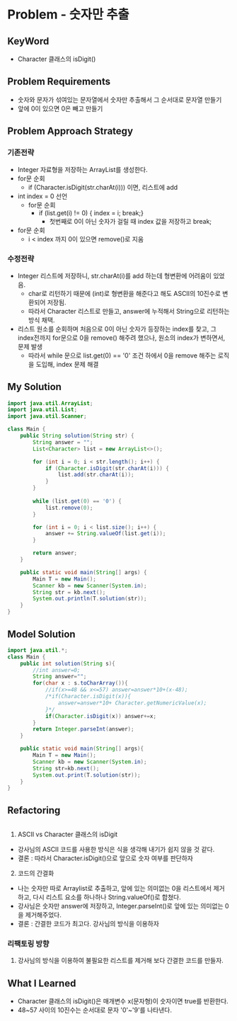 # Problem - 숫자만 추출

## KeyWord

- Character 클래스의 isDigit()

## Problem Requirements

- 숫자와 문자가 섞여있는 문자열에서 숫자만 추출해서 그 순서대로 문자열 만들기
- 앞에 0이 있으면 0은 빼고 만들기

## Problem Approach Strategy
### 기존전략
- Integer 자료형을 저장하는 ArrayList를 생성한다.
- for문 순회
  - if (Character.isDigit(str.charAt(i))) 이면, 리스트에 add
- int index = 0 선언
  - for문 순회
    - if (list.get(i) != 0) { index = i; break;} 
      - 첫번째로 0이 아닌 숫자가 걸릴 때 index 값을 저장하고 break;
- for문 순회
  - i < index 까지 0이 있으면 remove()로 지움

### 수정전략
- Integer 리스트에 저장하니, str.charAt(i)를 add 하는데 형변환에 어려움이 있었음.
  - char로 리턴하기 때문에 (int)로 형변환을 해준다고 해도 ASCII의 10진수로 변환되어 저장됨.
  - 따라서 Character 리스트로 만들고, answer에 누적해서 String으로 리턴하는 방식 채택.
- 리스트 원소를 순회하며 처음으로 0이 아닌 숫자가 등장하는 index를 찾고, 그 index전까지 for문으로 0을 remove() 해주려 했으나, 원소의 index가 변하면서, 문제 발생
  - 따라서 while 문으로 list.get(0) == '0' 조건 하에서 0을 remove 해주는 로직을 도입해, index 문제 해결 

## My Solution

```java
import java.util.ArrayList;
import java.util.List;
import java.util.Scanner;

class Main {
    public String solution(String str) {
        String answer = "";
        List<Character> list = new ArrayList<>();

        for (int i = 0; i < str.length(); i++) {
            if (Character.isDigit(str.charAt(i))) {
                list.add(str.charAt(i));
            }
        }
        
        while (list.get(0) == '0') {
            list.remove(0);
        }

        for (int i = 0; i < list.size(); i++) {
            answer += String.valueOf(list.get(i));
        }

        return answer;
    }

    public static void main(String[] args) {
        Main T = new Main();
        Scanner kb = new Scanner(System.in);
        String str = kb.next();
        System.out.println(T.solution(str));
    }
}
```

## Model Solution

```java
import java.util.*;
class Main {	
	public int solution(String s){
		//int answer=0;
		String answer="";
		for(char x : s.toCharArray()){
			//if(x>=48 && x<=57) answer=answer*10+(x-48);
			/*if(Character.isDigit(x)){
				answer=answer*10+ Character.getNumericValue(x);
			}*/
			if(Character.isDigit(x)) answer+=x;
		}
		return Integer.parseInt(answer);
	}

	public static void main(String[] args){
		Main T = new Main();
		Scanner kb = new Scanner(System.in);
		String str=kb.next();
		System.out.print(T.solution(str));
	}
}
```

## Refactoring

```java

```
1. ASCII vs Character 클래스의 isDigit
- 강사님의 ASCII 코드를 사용한 방식은 식을 생각해 내기가 쉽지 않을 것 같다. 
- 결론 : 따라서 Character.isDigit()으로 앞으로 숫자 여부를 판단하자

2. 코드의 간결화
- 나는 숫자만 따로 Arraylist로 추출하고, 앞에 있는 의미없는 0을 리스트에서 제거하고, 다시 리스트 요소를 하나하나 String.valueOf()로 합쳤다. 
- 강사님은 숫자만 answer에 저장하고, Integer.parseInt()로 앞에 있는 의미없는 0을 제거해주었다.
- 결론 : 간결한 코드가 최고다. 강사님의 방식을 이용하자

### 리팩토링 방향
1. 강사님의 방식을 이용하여 불필요한 리스트를 제거해 보다 간결한 코드를 만들자.

## What I Learned
- Character 클래스의 isDigit()은 매개변수 x(문자형)이 숫자이면 true를 반환한다.
- 48~57 사이의 10진수는 순서대로 문자 '0'~'9'를 나타낸다.